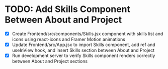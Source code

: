 # TODO: Add Skills Component Between About and Project

- [x] Create Frontend/src/components/Skills.jsx component with skills list and icons using react-icons and Framer Motion animations
- [x] Update Frontend/src/App.jsx to import Skills component, add ref and useInView hook, and insert Skills section between About and Project
- [x] Run development server to verify Skills component renders correctly between About and Project sections
